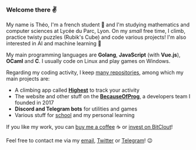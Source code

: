 ### Welcome there ✌

My name is Théo, I'm a french student 🥖 and I'm studying mathematics and computer sciences at Lycée du Parc, Lyon. On my *small* free time, I climb, practice twisty puzzles (Rubik's Cube) and code various projects! I'm also interested in AI and machine learning 🧠

My main programming languages are **Golang**, **JavaScript** (with **Vue.js**), **OCaml** and **C**. I usually code on Linux and play games on Windows.

Regarding my coding activity, I keep [many repositories](https://github.com/theovidal?tab=repositories&type=source), among which my main projects are:

- A climbing app called **[Highest](https://highest.netlify.app)** to track your activity
- The website and other stuff on the **[BecauseOfProg](https://becauseofprog.fr)**, a developers team I founded in 2017
- **Discord and Telegram bots** for utilities and games
- Various stuff for [school](https://github.com/theovidal/school-projects) and my personal learning

If you like my work, you can [buy me a coffee](https://www.buymeacoffee.com/theovidal) ☕ or [invest on BitClout](https://bitclout.com/u/theovld)!

Feel free to contact me via my [email](mailto:theo@becauseofprog.fr), [Twitter](https://twitter.com/theovlld) or [Telegram](https://t.me/theovld)! 😉
